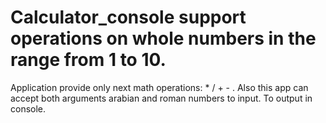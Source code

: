 # Calculator_console support operations on whole numbers in the range from 1 to 10. 
Application provide only next math operations: * / + - .
Also this app can accept both arguments arabian and roman numbers to input.
To output in console.

